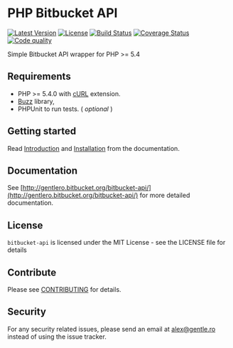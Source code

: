 # PHP Bitbucket API

[![Latest Version](https://img.shields.io/packagist/v/gentle/bitbucket-api.svg?style=flat-square)](https://packagist.org/packages/gentle/bitbucket-api)
[![License](https://img.shields.io/badge/license-MIT-blue.svg?style=flat-square)](https://github.com/gentlero/bitbucket-api/blob/master/LICENSE)
[![Build Status](https://img.shields.io/travis/gentlero/bitbucket-api/master.svg?style=flat-square)](https://travis-ci.org/gentlero/bitbucket-api)
[![Coverage Status](https://img.shields.io/scrutinizer/coverage/b/gentlero/bitbucket-api.svg?style=flat-square)](https://scrutinizer-ci.com/b/gentlero/bitbucket-api/?branch=develop)
[![Code quality](https://img.shields.io/scrutinizer/b/gentlero/bitbucket-api.svg?style=flat-square)](https://scrutinizer-ci.com/b/gentlero/bitbucket-api/?branch=develop)

Simple Bitbucket API wrapper for PHP >= 5.4

## Requirements

* PHP >= 5.4.0 with [cURL](http://php.net/manual/en/book.curl.php) extension.
* [Buzz](https://github.com/kriswallsmith/Buzz) library,
* PHPUnit to run tests. ( _optional_ )

## Getting started

Read [Introduction](http://gentlero.bitbucket.org/bitbucket-api/#introduction) and [Installation](http://gentlero.bitbucket.org/bitbucket-api/installation.html) from the documentation.

## Documentation

See [http://gentlero.bitbucket.org/bitbucket-api/](http://gentlero.bitbucket.org/bitbucket-api/) for more detailed documentation.

## License

`bitbucket-api` is licensed under the MIT License - see the LICENSE file for details

## Contribute

Please see [CONTRIBUTING](CONTRIBUTING.md) for details.

## Security

For any security related issues, please send an email at [alex@gentle.ro][maintainer-pgp] instead of using the issue tracker.

[maintainer-pgp]: https://keybase.io/vimishor/key.asc
